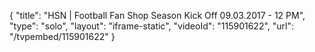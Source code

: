 {
    "title": "HSN | Football Fan Shop Season Kick Off 09.03.2017 - 12 PM",
    "type": "solo",
    "layout": "iframe-static",
    "videoId": "115901622",
    "url": "\/tvpembed\/115901622"
}